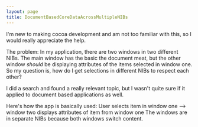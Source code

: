 ```yaml
---
layout: page
title: DocumentBasedCoreDataAcrossMultipleNIBs
---
```


I'm new to making cocoa development and am not too familiar with this, so I would really appreciate the help.

The problem:
In my application, there are two windows in two different NIBs. The main window has the basic the document meat, but the other window *should* be displaying attributes of the items selected in window one. So my question is, how do I get selections in different NIBs to respect each other?

I did a search and found a really relevant topic, but I wasn't quite sure if it applied to document based applications as well.

Here's how the app is basically used:
User selects item in window one --> window two displays attributes of item from window one
The windows are in separate NIBs because both windows switch content.

